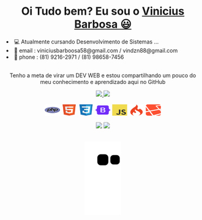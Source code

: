 
    
<div>
  
  <h1 align="center">
    Oi Tudo bem? Eu sou o 
    <a href="https://www.linkedin.com/in/vinicius-barboosa-2542b0251/">Vinicius Barbosa 😃</a>
  </h1>
  <li>💻 Atualmente cursando Desenvolvimento de Sistemas ...</li>
  <li>📧 email : viniciusbarboosa58@gmail.com / vindzn88@gmail.com</li>
  <li>📱 phone : (81) 9216-2971 / (81) 98658-7456</li>
  <br>
  <p align="center">
    Tenho a meta de virar um DEV WEB e estou compartilhando um pouco do meu conhecimento e aprendizado aqui no GitHub
  </p>
  
</div>

<div align="center">
  <a href="https://github.com/viniciusbarboosa">
    <img height="150em" src="https://github-readme-stats.vercel.app/api?username=viniciusbarboosa&count_private=true&include_all_commits=true&show_icons=true&theme=dracula&hide_border=false&show_owner=true"/>
    <img height="150em" src="https://github-readme-stats.vercel.app/api/top-langs/?username=viniciusbarboosa&theme=dracula&hide_border=false&&layout=compact"/>
  </a>
</div>

<div align="center" valign="top"><br>
  
<img align="center" alt="PHP" height="30" width="40" src="https://raw.githubusercontent.com/devicons/devicon/master/icons/php/php-original.svg">
<img align="center" alt="HTML" height="30" width="40" src="https://raw.githubusercontent.com/devicons/devicon/master/icons/html5/html5-original.svg">
<img align="center" alt="CSS" height="30" width="40" src="https://raw.githubusercontent.com/devicons/devicon/master/icons/css3/css3-original.svg">
<img align="center" alt="Bootstrap" height="30" width="40" src="https://raw.githubusercontent.com/devicons/devicon/master/icons/bootstrap/bootstrap-plain.svg">
<img align="center" alt="JavaScript" height="30" width="40" src="https://raw.githubusercontent.com/devicons/devicon/master/icons/javascript/javascript-original.svg">
<img align="center" alt="CodeIgniter" height="30" width="40" src="https://raw.githubusercontent.com/devicons/devicon/master/icons/codeigniter/codeigniter-plain.svg">
<img align="center" alt="Laravel" height="30" width="40" src="https://raw.githubusercontent.com/devicons/devicon/master/icons/laravel/laravel-plain.svg">

</div><br>

<div align="center">
  <a href="https://www.linkedin.com/in/vinicius-barboosa-2542b0251/" target="_blank"><img src="https://img.shields.io/badge/-LinkedIn-%230077B5?style=for-the-badge&logo=linkedin&logoColor=white" target="_blank"></a> 
  <a href="https://github.com/viniciusbarboosa" target="_blank">
  <img src="https://img.shields.io/badge/-GitHub-%23181717?style=for-the-badge&logo=github" target="_blank">
  </a>
</div>
<br>

<div align="center">
    
  ![Snake animation](https://github.com/viniciusbarboosa/viniciusbarboosa/blob/output/github-contribution-grid-snake.svg)
    
</div>
